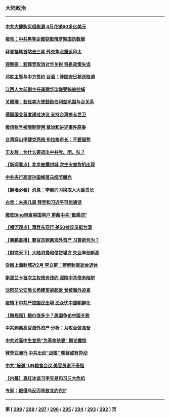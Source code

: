 ### 大陆政治
---
#### [中共大肆购买俄能源 4月花销60多亿美元](../../pages/ncid277/n13741698.md) 
#### [报告：中共黑客企图窃取俄罗斯国防数据](../../pages/ncid277/n13741568.md) 
#### [拜登抵韩首站去三星 外交焦点重返印太](../../pages/ncid277/n13741591.md) 
#### [观察家：若拜登取消对华关税 将是政策失误](../../pages/ncid277/n13741274.md) 
#### [邓姓主管与中方签约 台酒：涉国安已移送检调](../../pages/ncid277/n13741522.md) 
#### [江西人大前副主任龚建华涉嫌受贿被批捕](../../pages/ncid277/n13741447.md) 
#### [关颖珊：若任美大使鼓励伯利兹巩固与台关系](../../pages/ncid277/n13741422.md) 
#### [德国国会首度通过决议 支持台湾参与世卫](../../pages/ncid277/n13741398.md) 
#### [微信账号被限制使用 章诒和讲述事件原委](../../pages/ncid277/n13741303.md) 
#### [台湾穿山甲捷克亮相 布拉格市长：不要猫熊](../../pages/ncid277/n13741265.md) 
#### [王友群：为什么要退出中共党、团、队？](../../pages/ncid277/n13739453.md) 
#### [【新闻看点】北京被爆封城 次生灾害危机出现](../../pages/ncid277/n13741098.md) 
#### [中共央行高官孙国峰落马细节曝光](../../pages/ncid277/n13741163.md) 
#### [【翻墙必看】消息：李倒向习换取人大委员长](../../pages/ncid277/n13741193.md) 
#### [白宫：未来几周 拜登和习近平可能通话](../../pages/ncid277/n13741150.md) 
#### [微软Bing审查美国用户 屏蔽中共“敏感词”](../../pages/ncid277/n13741031.md) 
#### [【横河观点】拜登东亚行 美50参议员挺台湾](../../pages/ncid277/n13741104.md) 
#### [【秦鹏直播】要官员剥离海外资产 习意欲何为？](../../pages/ncid277/n13741091.md) 
#### [【财商天下】大陆消费和信贷塌方 失业率创新高](../../pages/ncid277/n13741053.md) 
#### [受困上海封城近2月 李立群：若解封就返台退休](../../pages/ncid277/n13741038.md) 
#### [斯里兰卡首次主权债务违约 深陷中共债务陷阱](../../pages/ncid277/n13741033.md) 
#### [沈阳前公安局长杨建军被起诉 曾被海外追查](../../pages/ncid277/n13740809.md) 
#### [疫情下中共严控国民出境 民众忧中国朝鲜化](../../pages/ncid277/n13740920.md) 
#### [【微视频】粮价涨多少？美国争论中国关税](../../pages/ncid277/n13740815.md) 
#### [中共剥离高官海外资产 分析：为攻台做准备](../../pages/ncid277/n13740959.md) 
#### [中共对高中生宣扬“为革命杀妻” 舆论震惊](../../pages/ncid277/n13740899.md) 
#### [拜登亚洲行 中共出动“战狼” 朝鲜或有异动](../../pages/ncid277/n13740664.md) 
#### [中共“躲避”UN粮食会议 美官员说不奇怪](../../pages/ncid277/n13740742.md) 
#### [【内幕】袁红冰谈习李交易和习三大危机](../../pages/ncid277/n13740721.md) 
#### [专家：俄侵乌反而导致北约东扩](../../pages/ncid277/n13740571.md) 

---
#### 第 [ [299](./299.md) / [298](./298.md) / [297](./297.md) / [296](./296.md) / [295](./295.md) / [294](./294.md) / [293](./293.md) / [292](./292.md) ] 页
